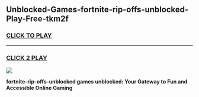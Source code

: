 
## Unblocked-Games-fortnite-rip-offs-unblocked-Play-Free-tkm2f
<h3>
<a href="https://premium76.site?title=fortnite-rip-offs-unblocked&ref=18A1">CLICK TO PLAY</a></h3>
<hr>

<h3>
<a href="https://premium76.site?title=fortnite-rip-offs-unblocked&ref=18A1">CLICK 2 PLAY</a>
  
</h3>

<a href="https://premium76.site?title=fortnite-rip-offs-unblocked&ref=18A1"><img src="https://clearcache.store/games.png"></a>


**fortnite-rip-offs-unblocked games unblocked: Your Gateway to Fun and Accessible Online Gaming**
